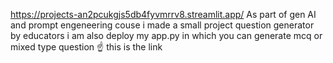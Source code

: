 https://projects-an2pcukgjs5db4fyvmrrv8.streamlit.app/
As part of gen AI and prompt engeneering couse i made a small project question generator by educators 
i am also deploy my app.py in which you can generate mcq or mixed type question ☝️ this is the link

